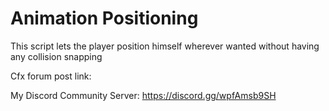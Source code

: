 # Animation Positioning
This script lets the player position himself wherever wanted without having any collision snapping

Cfx forum post link:


My Discord Community Server: https://discord.gg/wpfAmsb9SH

